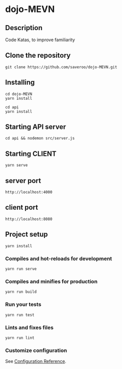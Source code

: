 # dojo-MEVN

## Description
Code Katas, to improve familiarity


## Clone the repository
```
git clone https://github.com/saveroo/dojo-MEVN.git
```

## Installing 
```
cd dojo-MEVN
yarn install

cd api
yarn install
```

## Starting API server 
```
cd api && nodemon src/server.js
```

## Starting CLIENT 
```
yarn serve
```

## server port
```
http://localhost:4000
```

## client port
```
http://localhost:8080
```


## Project setup
```
yarn install
```

### Compiles and hot-reloads for development
```
yarn run serve
```

### Compiles and minifies for production
```
yarn run build
```

### Run your tests
```
yarn run test
```

### Lints and fixes files
```
yarn run lint
```

### Customize configuration
See [Configuration Reference](https://cli.vuejs.org/config/).
